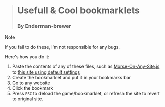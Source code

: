 ># Usefull & Cool bookmarklets
>### By Enderman-brewer

>[!Note]
>If you fail to do these, I'm not responsible for any bugs.


Here's how you do it:
1. Paste the contents of any of these files, such as [Morse-On-Any-Site.js](/Morse-On-Any-Site.js) to [this site using default settings](https://chriszarate.github.io/bookmarkleter/)
2. Create the bookmarklet and put it in your bookmarks bar
3. Go to any website
4. Click the bookmark
5. Press `ESC` to deload the game/bookmarklet, or refresh the site to revert to original site.

